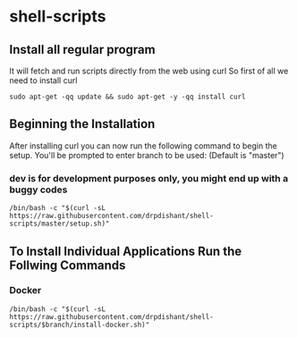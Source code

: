# shell-scripts

## Install all regular program

It will fetch and run scripts directly from the web using curl
So first of all we need to install curl

```sudo apt-get -qq update && sudo apt-get -y -qq install curl```

## Beginning the Installation

After installing curl you can now run the following command to begin the setup.
You'll be prompted to enter branch to be used: (Default is "master")

### dev is for development purposes only, you might end up with a buggy codes

```/bin/bash -c "$(curl -sL https://raw.githubusercontent.com/drpdishant/shell-scripts/master/setup.sh)"```

## To Install Individual Applications Run the Follwing Commands

### Docker

```/bin/bash -c "$(curl -sL https://raw.githubusercontent.com/drpdishant/shell-scripts/$branch/install-docker.sh)"```